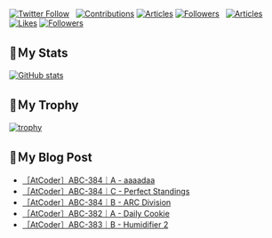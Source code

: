[![Twitter Follow](https://img.shields.io/twitter/follow/hyperdb?label=twitter&logo=twitter&style=plastic)](https://twitter.com/hyperdb)
&nbsp;
[![Contributions](https://badgen.org/img/qiita/hyperdb/contributions?style=plastic)](https://qiita.com/hyperdb)
[![Articles](https://badgen.org/img/qiita/hyperdb/articles?style=plastic)](https://qiita.com/hyperdb)
[![Followers](https://badgen.org/img/qiita/hyperdb/followers?style=plastic)](https://qiita.com/hyperdb)
&nbsp;
[![Articles](https://badgen.org/img/zenn/hyperdb/articles)](https://zenn.dev/hyperdb)
[![Likes](https://badgen.org/img/zenn/hyperdb/likes?style=plastic)](https://zenn.dev/hyperdb)
[![Followers](https://badgen.org/img/zenn/hyperdb/followers?style=plastic)](https://zenn.dev/hyperdb)

## 🔖Ｍy Stats

[![GitHub stats](https://github-readme-stats-eight-theta.vercel.app/api?username=hyperdb&theme=radical&count_private=true&show_icons=true)](https://github.com/anuraghazra/github-readme-stats)

## 🔖Ｍy Trophy

[![trophy](https://github-profile-trophy.vercel.app/?username=hyperdb&theme=onedark)](https://github.com/ryo-ma/github-profile-trophy)

## 🔖Ｍy Blog Post

<!-- BLOG-POST-LIST:START -->
- [［AtCoder］ABC-384｜A - aaaadaa](https://zenn.dev/hyperdb/articles/9b36e19e558d17)
- [［AtCoder］ABC-384｜C - Perfect Standings](https://zenn.dev/hyperdb/articles/58e5469e41dcf5)
- [［AtCoder］ABC-384｜B - ARC Division](https://zenn.dev/hyperdb/articles/44b92e5165928c)
- [［AtCoder］ABC-382｜A - Daily Cookie](https://zenn.dev/hyperdb/articles/d4538ea73bcf98)
- [［AtCoder］ABC-383｜B - Humidifier 2](https://zenn.dev/hyperdb/articles/6119e981a68479)
<!-- BLOG-POST-LIST:END -->
